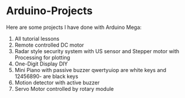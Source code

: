 # Arduino-Projects
Here are some projects I have done with Arduino Mega:
1. All tutorial lessons
2. Remote controlled DC motor
3. Radar style security system with US sensor and Stepper motor with Processing for plotting
4. One-Digit Display DIY
5. Mini Piano with passive buzzer qwertyuiop are white keys and 12456890- are black keys
6. Motion detector with active buzzer
7. Servo Motor controlled by rotary module
